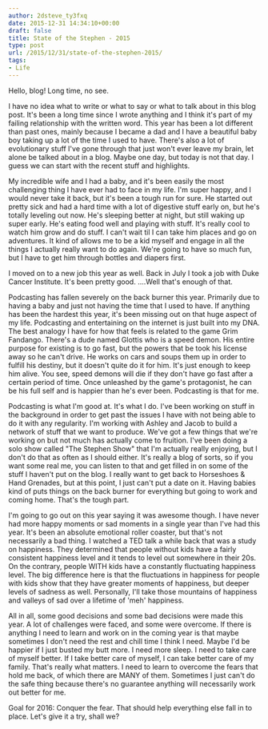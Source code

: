 ```yaml
---
author: 2dsteve_ty3fxq
date: 2015-12-31 14:34:10+00:00
draft: false
title: State of the Stephen - 2015
type: post
url: /2015/12/31/state-of-the-stephen-2015/
tags:
- Life
---
```


Hello, blog! Long time, no see.

I have no idea what to write or what to say or what to talk about in this blog post. It's been a long time since I wrote anything and I think it's part of my failing relationship with the written word. This year has been a lot different than past ones, mainly because I became a dad and I have a beautiful baby boy taking up a lot of the time I used to have. There's also a lot of evolutionary stuff I've gone through that just won't ever leave my brain, let alone be talked about in a blog. Maybe one day, but today is not that day. I guess we can start with the recent stuff and highlights.

My incredible wife and I had a baby, and it's been easily the most challenging thing I have ever had to face in my life. I'm super happy, and I would never take it back, but it's been a tough run for sure. He started out pretty sick and had a hard time with a lot of digestive stuff early on, but he's totally leveling out now. He's sleeping better at night, but still waking up super early. He's eating food well and playing with stuff. It's really cool to watch him grow and do stuff. I can't wait til I can take him places and go on adventures. It kind of allows me to be a kid myself and engage in all the things I actually really want to do again. We're going to have so much fun, but I have to get him through bottles and diapers first.

I moved on to a new job this year as well. Back in July I took a job with Duke Cancer Institute. It's been pretty good. ....Well that's enough of that.

Podcasting has fallen severely on the back burner this year. Primarily due to having a baby and just not having the time that I used to have. If anything has been the hardest this year, it's been missing out on that huge aspect of my life. Podcasting and entertaining on the internet is just built into my DNA. The best analogy I have for how that feels is related to the game Grim Fandango. There's a dude named Glottis who is a speed demon. His entire purpose for existing is to go fast, but the powers that be took his license away so he can't drive. He works on cars and soups them up in order to fulfill his destiny, but it doesn't quite do it for him. It's just enough to keep him alive. You see, speed demons will die if they don't have go fast after a certain period of time. Once unleashed by the game's protagonist, he can be his full self and is happier than he's ever been. Podcasting is that for me.

Podcasting is what I'm good at. It's what I do. I've been working on stuff in the background in order to get past the issues I have with not being able to do it with any regularity. I'm working with Ashley and Jacob to build a network of stuff that we want to produce. We've got a few things that we're working on but not much has actually come to fruition. I've been doing a solo show called "The Stephen Show" that I'm actually really enjoying, but I don't do that as often as I should either. It's really a blog of sorts, so if you want some real me, you can listen to that and get filled in on some of the stuff I haven't put on the blog. I really want to get back to Horseshoes & Hand Grenades, but at this point, I just can't put a date on it. Having babies kind of puts things on the back burner for everything but going to work and coming home. That's the tough part.

I'm going to go out on this year saying it was awesome though. I have never had more happy moments or sad moments in a single year than I've had this year. It's been an absolute emotional roller coaster, but that's not necessarily a bad thing. I watched a TED talk a while back that was a study on happiness. They determined that people without kids have a fairly consistent happiness level and it tends to level out somewhere in their 20s. On the contrary, people WITH kids have a constantly fluctuating happiness level. The big difference here is that the fluctuations in happiness for people with kids show that they have greater moments of happiness, but deeper levels of sadness as well. Personally, I'll take those mountains of happiness and valleys of sad over a lifetime of 'meh' happiness.

All in all, some good decisions and some bad decisions were made this year. A lot of challenges were faced, and some were overcome. If there is anything I need to learn and work on in the coming year is that maybe sometimes I don't need the rest and chill time I think I need. Maybe I'd be happier if I just busted my butt more. I need more sleep. I need to take care of myself better. If I take better care of myself, I can take better care of my family. That's really what matters. I need to learn to overcome the fears that hold me back, of which there are MANY of them. Sometimes I just can't do the safe thing because there's no guarantee anything will necessarily work out better for me.

Goal for 2016: Conquer the fear. That should help everything else fall in to place. Let's give it a try, shall we?
